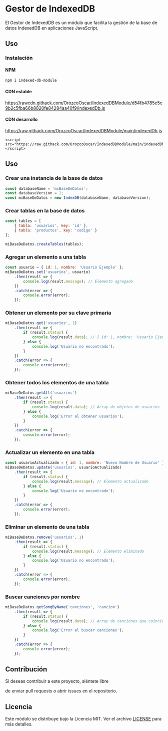 # Gestor de IndexedDB

El Gestor de IndexedDB es un módulo que facilita la gestión de la base de datos IndexedDB en aplicaciones JavaScript.

## Uso

### Instalación
#### NPM
```
npm i indexed-db-module
```
#### CDN estable
https://rawcdn.githack.com/OrozcoOscar/IndexedDBModule/d54fb4785e5c9b2c5fba66b8820fe84284aa40f9/indexedDb.js
#### CDN desarrollo
https://raw.githack.com/OrozcoOscar/IndexedDBModule/main/indexedDb.js

```
<script src="https://raw.githack.com/OrozcoOscar/IndexedDBModule/main/indexedDb.js"></script>
```
## Uso

### Crear una instancia de la base de datos

```javascript
const databaseName = 'miBaseDeDatos';
const databaseVersion = 1;
const miBaseDeDatos = new IndexDB(databaseName, databaseVersion);
```

### Crear tablas en la base de datos

```javascript
const tables = [
    { tabla: 'usuarios', key: 'id' },
    { tabla: 'productos', key: 'codigo' }
];

miBaseDeDatos.createTables(tables);
```

### Agregar un elemento a una tabla

```javascript
const usuario = { id: 1, nombre: 'Usuario Ejemplo' };
miBaseDeDatos.set('usuarios', usuario)
    .then(result => {
        console.log(result.message); // Elemento agregado
    })
    .catch(error => {
        console.error(error);
    });
```

### Obtener un elemento por su clave primaria

```javascript
miBaseDeDatos.get('usuarios', 1)
    .then(result => {
        if (result.status) {
            console.log(result.data); // { id: 1, nombre: 'Usuario Ejemplo' }
        } else {
            console.log('Usuario no encontrado');
        }
    })
    .catch(error => {
        console.error(error);
    });
```

### Obtener todos los elementos de una tabla

```javascript
miBaseDeDatos.getAll('usuarios')
    .then(result => {
        if (result.status) {
            console.log(result.data); // Array de objetos de usuarios
        } else {
            console.log('Error al obtener usuarios');
        }
    })
    .catch(error => {
        console.error(error);
    });
```

### Actualizar un elemento en una tabla

```javascript
const usuarioActualizado = { id: 1, nombre: 'Nuevo Nombre de Usuario' };
miBaseDeDatos.update('usuarios', usuarioActualizado)
    .then(result => {
        if (result.status) {
            console.log(result.message); // Elemento actualizado
        } else {
            console.log('Usuario no encontrado');
        }
    })
    .catch(error => {
        console.error(error);
    });
```

### Eliminar un elemento de una tabla

```javascript
miBaseDeDatos.remove('usuarios', 1)
    .then(result => {
        if (result.status) {
            console.log(result.message); // Elemento eliminado
        } else {
            console.log('Usuario no encontrado');
        }
    })
    .catch(error => {
        console.error(error);
    });
```

### Buscar canciones por nombre

```javascript
miBaseDeDatos.getSongByName('canciones', 'cancion')
    .then(result => {
        if (result.status) {
            console.log(result.data); // Array de canciones que coinciden con el nombre de búsqueda
        } else {
            console.log('Error al buscar canciones');
        }
    })
    .catch(error => {
        console.error(error);
    });
```

## Contribución

Si deseas contribuir a este proyecto, siéntete libre

 de enviar pull requests o abrir issues en el repositorio.

## Licencia

Este módulo se distribuye bajo la Licencia MIT. Ver el archivo [LICENSE](LICENSE) para más detalles.

